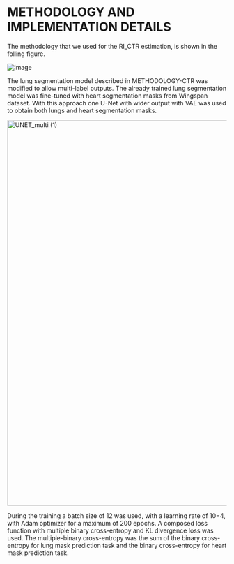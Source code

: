 # METHODOLOGY AND IMPLEMENTATION DETAILS
The methodology that we used for the RI_CTR estimation, is shown in the folling figure.

![image](https://user-images.githubusercontent.com/94172910/209105900-4d90280c-ac65-4456-b8b4-79a15955b4cd.png)

The lung segmentation model described in METHODOLOGY-CTR was modified to allow multi-label outputs. The already trained lung segmentation model was fine-tuned with heart segmentation masks from Wingspan dataset. 
With this approach one U-Net with wider output with VAE was used to obtain both lungs and heart segmentation masks.

<img width="884" alt="UNET_multi (1)" src="https://user-images.githubusercontent.com/94172910/209106468-49de3873-c0de-49f9-b9cf-7f0eefacd523.PNG">

During the training a batch size of 12 was used, with a learning rate of 10−4, with Adam optimizer for a maximum of 200 epochs. A composed loss function with multiple  binary cross-entropy and KL divergence loss was used. The multiple-binary cross-entropy was the sum of the binary cross-entropy for lung mask prediction task and the
binary cross-entropy for heart mask prediction task.
